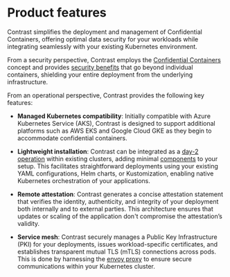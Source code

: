 # Product features

Contrast simplifies the deployment and management of Confidential Containers, offering optimal data security for your workloads while integrating seamlessly with your existing Kubernetes environment.

From a security perspective, Contrast employs the [Confidential Containers](confidential-containers.md) concept and provides [security benefits](security-benefits.md) that go beyond individual containers, shielding your entire deployment from the underlying infrastructure.

From an operational perspective, Contrast provides the following key features:

* **Managed Kubernetes compatibility**: Initially compatible with Azure Kubernetes Service (AKS), Contrast is designed to support additional platforms such as AWS EKS and Google Cloud GKE as they begin to accommodate confidential containers.

* **Lightweight installation**: Contrast can be integrated as a [day-2 operation](../deployment.md) within existing clusters, adding minimal [components](../architecture) to your setup. This facilitates straightforward deployments using your existing YAML configurations, Helm charts, or Kustomization, enabling native Kubernetes orchestration of your applications.

* **Remote attestation**: Contrast generates a concise attestation statement that verifies the identity, authenticity, and integrity of your deployment both internally and to external parties. This architecture ensures that updates or scaling of the application don't compromise the attestation’s validity.

* **Service mesh**: Contrast securely manages a Public Key Infrastructure (PKI) for your deployments, issues workload-specific certificates, and establishes transparent mutual TLS (mTLS) connections across pods. This is done by harnessing the [envoy proxy](https://www.envoyproxy.io/) to ensure secure communications within your Kubernetes cluster.
